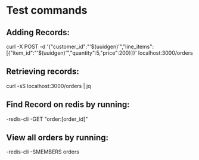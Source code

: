 <h1>Test commands</h1>

<h2>Adding Records:</h2>
curl -X POST -d '{"customer_id":"'$(uuidgen)'","line_items":[{"item_id":"'$(uuidgen)'","quantity":5,"price":200}]}' localhost:3000/orders

<h2>Retrieving records:</h2>
curl -sS localhost:3000/orders | jq

<h2>Find Record on redis by running:</h2>
-redis-cli
-GET "order:[order_id]"

<h2>View all orders by running:</h2>
-redis-cli
-SMEMBERS orders
